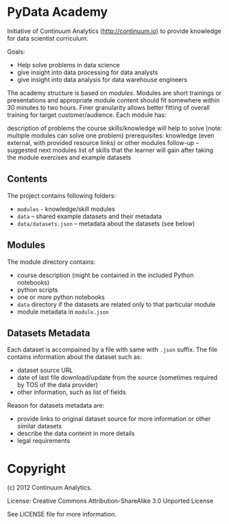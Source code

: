 PyData Academy
==============

Initiative of Continuum Analytics (http://continuum.io) to provide knowledge
for data scientist curriculum.

Goals:

* Help solve problems in data science
* give insight into data processing for data analysts
* give insight into data analysis for data warehouse engineers

The academy structure is based on *modules*. Modules are short trainings or
presentations and appropriate module content should fit somewhere within 30
minutes to two hours. Finer granularity allows better fitting of overall
training for target customer/audience. Each module has:

description of problems the course skills/knowledge will help to solve (note:
multiple modules can solve one problem) prerequisites: knowledge (even
external, with provided resource links) or other modules follow-up – suggested
next modules list of skills that the learner will gain after taking the module
exercises and example datasets

Contents
--------

The project contains following folders:

* `modules` - knowledge/skill modules
* `data` – shared example datasets and their metadata
* `data/datasets.json` – metadata about the datasets (see below)

Modules
-------

The module directory contains:

* course description (might be contained in the included Python notebooks)
* python scripts
* one or more python notebooks
* `data` directory if the datasets are related only to that particular module
* module metadata in `module.json`

Datasets Metadata
-----------------

Each dataset is accompained by a file with same with `.json` suffix. The file
contains information about the dataset such as:

* dataset source URL
* date of last file download/update from the source (sometimes required by TOS
  of the data provider)
* other information, such as list of fields

Reason for datasets metadata are:

* provide links to original dataset source for more information or other
  similar datasets
* describe the data conteint in more details
* legal requirements

Copyright
=========

(c) 2012 Continuum Analytics.

License: Creative Commons Attribution-ShareAlike 3.0 Unported License

See LICENSE file for more information. 
